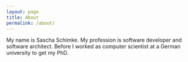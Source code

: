 ```yaml
---
layout: page
title: About
permalink: /about/
---
```


My name is Sascha Schimke. My profession is software developer and software architect.
Before I worked as computer scientist at a German university to get my PhD.
